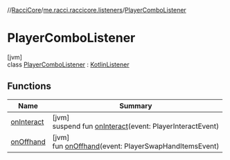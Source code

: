 //[RacciCore](../../../index.md)/[me.racci.raccicore.listeners](../index.md)/[PlayerComboListener](index.md)

# PlayerComboListener

[jvm]\
class [PlayerComboListener](index.md) : [KotlinListener](../../me.racci.raccicore.api.utils.extensions/-kotlin-listener/index.md)

## Functions

| Name | Summary |
|---|---|
| [onInteract](on-interact.md) | [jvm]<br>suspend fun [onInteract](on-interact.md)(event: PlayerInteractEvent) |
| [onOffhand](on-offhand.md) | [jvm]<br>fun [onOffhand](on-offhand.md)(event: PlayerSwapHandItemsEvent) |
